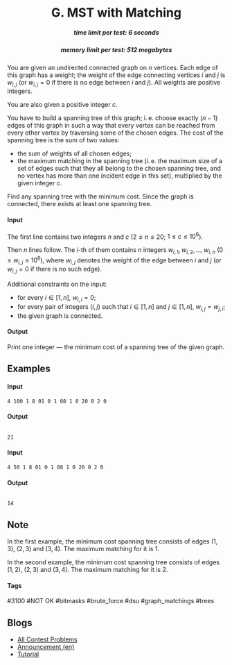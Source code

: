 <h1 style='text-align: center;'> G. MST with Matching</h1>

<h5 style='text-align: center;'>time limit per test: 6 seconds</h5>
<h5 style='text-align: center;'>memory limit per test: 512 megabytes</h5>

You are given an undirected connected graph on $n$ vertices. Each edge of this graph has a weight; the weight of the edge connecting vertices $i$ and $j$ is $w_{i,j}$ (or $w_{i,j} = 0$ if there is no edge between $i$ and $j$). All weights are positive integers.

You are also given a positive integer $c$.

You have to build a spanning tree of this graph; i. e. choose exactly $(n-1)$ edges of this graph in such a way that every vertex can be reached from every other vertex by traversing some of the chosen edges. The cost of the spanning tree is the sum of two values:

* the sum of weights of all chosen edges;
* the maximum matching in the spanning tree (i. e. the maximum size of a set of edges such that they all belong to the chosen spanning tree, and no vertex has more than one incident edge in this set), multiplied by the given integer $c$.

Find any spanning tree with the minimum cost. Since the graph is connected, there exists at least one spanning tree.

#### Input

The first line contains two integers $n$ and $c$ ($2 \le n \le 20$; $1 \le c \le 10^6$).

Then $n$ lines follow. The $i$-th of them contains $n$ integers $w_{i,1}, w_{i,2}, \dots, w_{i,n}$ ($0 \le w_{i,j} \le 10^6$), where $w_{i,j}$ denotes the weight of the edge between $i$ and $j$ (or $w_{i,j} = 0$ if there is no such edge).

Additional constraints on the input:

* for every $i \in [1, n]$, $w_{i,i} = 0$;
* for every pair of integers $(i, j)$ such that $i \in [1, n]$ and $j \in [1, n]$, $w_{i,j} = w_{j,i}$;
* the given graph is connected.
#### Output

Print one integer — the minimum cost of a spanning tree of the given graph.

## Examples

#### Input


```text
4 100 1 8 01 0 1 08 1 0 20 0 2 0
```
#### Output

```text

21

```
#### Input


```text
4 50 1 8 01 0 1 08 1 0 20 0 2 0
```
#### Output

```text

14

```
## Note

In the first example, the minimum cost spanning tree consists of edges $(1, 3)$, $(2, 3)$ and $(3, 4)$. The maximum matching for it is $1$.

In the second example, the minimum cost spanning tree consists of edges $(1, 2)$, $(2, 3)$ and $(3, 4)$. The maximum matching for it is $2$.



#### Tags 

#3100 #NOT OK #bitmasks #brute_force #dsu #graph_matchings #trees 

## Blogs
- [All Contest Problems](../Educational_Codeforces_Round_163_(Rated_for_Div._2).md)
- [Announcement (en)](../blogs/Announcement_(en).md)
- [Tutorial](../blogs/Tutorial.md)
